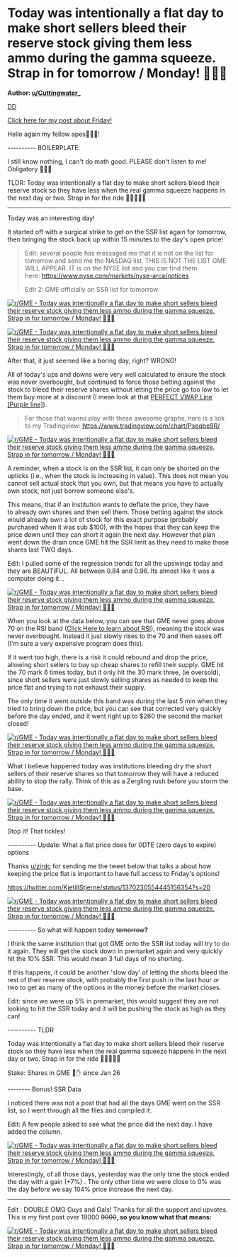Today was intentionally a flat day to make short sellers bleed their reserve stock giving them less ammo during the gamma squeeze. Strap in for tomorrow / Monday! 🚀🚀🚀
=========================================================================================================================================================================

**Author: [u/Cuttingwater_](https://www.reddit.com/user/Cuttingwater_/)**

[DD](https://www.reddit.com/r/GME/search?q=flair_name%3A%22DD%22&restrict_sr=1)

[Click here for my post about Friday!](https://www.reddit.com/r/GME/comments/m3yeh7/day_2_of_battleground_gme_after_the_mornings/?utm_source=share&utm_medium=web2x&context=3)

Hello again my fellow apes🦍🦍🦍!

---------- BOILERPLATE:

I still know nothing, I can't do math good. PLEASE don't listen to me! Obligatory 🚀🚀🚀

TLDR: Today was intentionally a flat day to make short sellers bleed their reserve stock so they have less when the real gamma squeeze happens in the next day or two. Strap in for the ride 🚀🚀🚀🚀🚀

----------

Today was an interesting day!

It started off with a surgical strike to get on the SSR list again for tomorrow, then bringing the stock back up within 15 minutes to the day's open price!

> Edit: several people has messaged me that it is not on the list for tomorrow and send me the NASDAQ list. THIS IS NOT THE LIST GME WILL APPEAR. IT is on the NYSE list and you can find them here: <https://www.nyse.com/markets/nyse-arca/notices>
>
> Edit 2: GME officially on SSR list for tomorrow:

[![r/GME - Today was intentionally a flat day to make short sellers bleed their reserve stock giving them less ammo during the gamma squeeze. Strap in for tomorrow / Monday! 🚀🚀🚀](https://preview.redd.it/b2b0uey35im61.png?width=1309&format=png&auto=webp&s=d071e87a54f6cda2c262df6029d47de0954f7738)](https://preview.redd.it/b2b0uey35im61.png?width=1309&format=png&auto=webp&s=d071e87a54f6cda2c262df6029d47de0954f7738)

[![r/GME - Today was intentionally a flat day to make short sellers bleed their reserve stock giving them less ammo during the gamma squeeze. Strap in for tomorrow / Monday! 🚀🚀🚀](https://preview.redd.it/2sv36ebyogm61.png?width=627&format=png&auto=webp&s=691a2099bde12b5c2fdfa7132b1294fd8b2d067f)](https://preview.redd.it/2sv36ebyogm61.png?width=627&format=png&auto=webp&s=691a2099bde12b5c2fdfa7132b1294fd8b2d067f)

After that, it just seemed like a boring day, right? WRONG!

All of today's ups and downs were very well calculated to ensure the stock was never overbought, but continued to force those betting against the stock to bleed their reserve shares without letting the price go too low to let them buy more at a discount (I mean look at that [PERFECT VWAP Line [Purple line]](https://www.investopedia.com/terms/v/vwap.asp#:~:text=The%20volume%20weighted%20average%20price%20(VWAP)%20is%20a%20trading%20benchmark,and%20value%20of%20a%20security)).

> For those that wanna play with these awesome graphs, here is a link to my Tradingview: <https://www.tradingview.com/chart/Pseqbe9R/>

[![r/GME - Today was intentionally a flat day to make short sellers bleed their reserve stock giving them less ammo during the gamma squeeze. Strap in for tomorrow / Monday! 🚀🚀🚀](https://preview.redd.it/q9jisa51rgm61.png?width=3188&format=png&auto=webp&s=564b41bd03af52859f87ae5b8b65344de3f2f25a)](https://preview.redd.it/q9jisa51rgm61.png?width=3188&format=png&auto=webp&s=564b41bd03af52859f87ae5b8b65344de3f2f25a)

A reminder, when a stock is on the SSR list, it can only be shorted on the upticks (i.e., when the stock is increasing in value). This does not mean you cannot sell actual stock that you own, but that means you have to actually own stock, not just borrow someone else's.

This means, that if an institution wants to deflate the price, they have to already own shares and then sell them. Those betting against the stock would already own a lot of stock for this exact purpose (probably purchased when it was sub $100), with the hopes that they can keep the price down until they can short it again the next day. However that plan went down the drain once GME hit the SSR limit as they need to make those shares last TWO days.

Edit: I pulled some of the regression trends for all the upswings today and they are BEAUTIFUL. All between 0.84 and 0.96. Its almost like it was a computer doing it...

[![r/GME - Today was intentionally a flat day to make short sellers bleed their reserve stock giving them less ammo during the gamma squeeze. Strap in for tomorrow / Monday! 🚀🚀🚀](https://preview.redd.it/huvxby3xyhm61.png?width=3193&format=png&auto=webp&s=7d6179022093695bacb9b12d9382a5e4e2db1905)](https://preview.redd.it/huvxby3xyhm61.png?width=3193&format=png&auto=webp&s=7d6179022093695bacb9b12d9382a5e4e2db1905)

When you look at the data below, you can see that GME never goes above 70 on the RSI band ([Click Here to learn about RSI](https://www.investopedia.com/terms/r/rsi.asp)), meaning the stock was never overbought. Instead it just slowly rises to the 70 and then eases off (I'm sure a very expensive program does this).

If it went too high, there is a risk it could rebound and drop the price, allowing short sellers to buy up cheap shares to refill their supply. GME hit the 70 mark 6 times today, but it only hit the 30 mark three, (ie oversold), since short sellers were just slowly selling shares as needed to keep the price flat and trying to not exhaust their supply.

The only time it went outside this band was during the last 5 min when they tried to bring down the price, but you can see that corrected very quickly before the day ended, and it went right up to $260 the second the market closed!

[![r/GME - Today was intentionally a flat day to make short sellers bleed their reserve stock giving them less ammo during the gamma squeeze. Strap in for tomorrow / Monday! 🚀🚀🚀](https://preview.redd.it/hz8wkoyxqgm61.png?width=3189&format=png&auto=webp&s=57af2c4fc593c702dd7c2581e6f1cadfc85ea613)](https://preview.redd.it/hz8wkoyxqgm61.png?width=3189&format=png&auto=webp&s=57af2c4fc593c702dd7c2581e6f1cadfc85ea613)

What I believe happened today was institutions bleeding dry the short sellers of their reserve shares so that tomorrow they will have a reduced ability to stop the rally. Think of this as a Zergling rush before you storm the base.

[![r/GME - Today was intentionally a flat day to make short sellers bleed their reserve stock giving them less ammo during the gamma squeeze. Strap in for tomorrow / Monday! 🚀🚀🚀](https://preview.redd.it/g3ir2tvougm61.png?width=1024&format=png&auto=webp&s=195895bc082684b076e1cdc739a1e6f73007f9c2)](https://preview.redd.it/g3ir2tvougm61.png?width=1024&format=png&auto=webp&s=195895bc082684b076e1cdc739a1e6f73007f9c2)

Stop it! That tickles!

---------- Update: What a flat price does for 0DTE (zero days to expire) options

Thanks [u/zirdc](https://www.reddit.com/u/zirdc/) for sending me the tweet below that talks a about how keeping the price flat is important to have full access to Friday's options!

<https://twitter.com/KjetillStjerne/status/1370230554445156354?s=20>

[![r/GME - Today was intentionally a flat day to make short sellers bleed their reserve stock giving them less ammo during the gamma squeeze. Strap in for tomorrow / Monday! 🚀🚀🚀](https://preview.redd.it/iq2zg6i82mm61.png?width=592&format=png&auto=webp&s=b9fa2cb526f30e565c895d11af401fc68958415c)](https://preview.redd.it/iq2zg6i82mm61.png?width=592&format=png&auto=webp&s=b9fa2cb526f30e565c895d11af401fc68958415c)

---------- So what will happen today ~~tomorrow~~**?**

I think the same institution that got GME onto the SSR list today will try to do it again. They will get the stock down in premarket again and very quickly hit the 10% SSR. This would mean 3 full days of no shorting.

If this happens, it could be another 'slow day' of letting the shorts bleed the rest of their reserve stock, with probably the first push in the last hour or two to get as many of the options in the money before the market closes.

Edit: since we were up 5% in premarket, this would suggest they are not looking to hit the SSR today and it will be pushing the stock as high as they can!

---------- TLDR

Today was intentionally a flat day to make short sellers bleed their reserve stock so they have less when the real gamma squeeze happens in the next day or two. Strap in for the ride 🚀🚀🚀🚀🚀

Stake: Shares in GME 💎✋ since Jan 26

-------- Bonus! SSR Data

I noticed there was not a post that had all the days GME went on the SSR list, so I went through all the files and compiled it.

Edit: A few people asked to see what the price did the next day. I have added the column.

[![r/GME - Today was intentionally a flat day to make short sellers bleed their reserve stock giving them less ammo during the gamma squeeze. Strap in for tomorrow / Monday! 🚀🚀🚀](https://preview.redd.it/qc452d2tthm61.png?width=1308&format=png&auto=webp&s=c0fa67e8fe3680d4843f5563fa7c26ea5830cd6e)](https://preview.redd.it/qc452d2tthm61.png?width=1308&format=png&auto=webp&s=c0fa67e8fe3680d4843f5563fa7c26ea5830cd6e)

Interestingly, of all those days, yesterday was the only time the stock ended the day with a gain (+7%) . The only other time we were close to 0% was the day before we say 104% price increase the next day.

----------

Edit : DOUBLE OMG Guys and Gals! Thanks for all the support and upvotes. This is my first post over 19000 ~~9000~~**, so you know what that means:**

[![r/GME - Today was intentionally a flat day to make short sellers bleed their reserve stock giving them less ammo during the gamma squeeze. Strap in for tomorrow / Monday! 🚀🚀🚀](https://preview.redd.it/uxn28i5helm61.png?width=694&format=png&auto=webp&s=b5907e9130b44dfa687cffcb707fcb6f6976810c)](https://preview.redd.it/uxn28i5helm61.png?width=694&format=png&auto=webp&s=b5907e9130b44dfa687cffcb707fcb6f6976810c)
